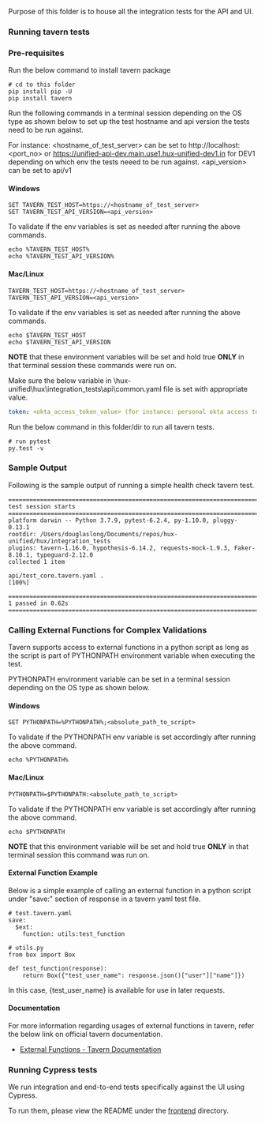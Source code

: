Purpose of this folder is to house all the integration tests for the API and UI.

### Running tavern tests

### Pre-requisites

Run the below command to install tavern package
```buildoutcfg
# cd to this folder
pip install pip -U
pip install tavern
```

Run the following commands in a terminal session depending on the OS type as shown below to set up the test hostname and api version the tests need to be run against.

For instance:
<hostname_of_test_server> can be set to http://localhost:<port_no> or https://unified-api-dev.main.use1.hux-unified-dev1.in for DEV1 depending on which env the tests neeed to be run against.
<api_version> can be set to api/v1

#### Windows
```buildoutcfg
SET TAVERN_TEST_HOST=https://<hostname_of_test_server>
SET TAVERN_TEST_API_VERSION=<api_version>
```
To validate if the env variables is set as needed after running the above commands.
```buildoutcfg
echo %TAVERN_TEST_HOST%
echo %TAVERN_TEST_API_VERSION%
```
#### Mac/Linux
```buildoutcfg
TAVERN_TEST_HOST=https://<hostname_of_test_server>
TAVERN_TEST_API_VERSION=<api_version>
```
To validate if the env variables is set as needed after running the above commands.
```buildoutcfg
echo $TAVERN_TEST_HOST
echo $TAVERN_TEST_API_VERSION
```

**NOTE** that these environment variables will be set and hold true **ONLY** in that terminal session these commands were run on.

Make sure the below variable in \hux-unified\hux\integration_tests\api\common.yaml file is set with appropriate value.
```yaml
token: <okta_access_token_value> (for instance: personal okta access token to access HUX UI)
```

Run the below command in this folder/dir to run all tavern tests.
```buildoutcfg
# run pytest
py.test -v
```

### Sample Output

Following is the sample output of running a simple health check tavern test.
```buildoutcfg
============================================================================ test session starts ============================================================================
platform darwin -- Python 3.7.9, pytest-6.2.4, py-1.10.0, pluggy-0.13.1
rootdir: /Users/douglaslong/Documents/repos/hux-unified/hux/integration_tests
plugins: tavern-1.16.0, hypothesis-6.14.2, requests-mock-1.9.3, Faker-8.10.1, typeguard-2.12.0
collected 1 item

api/test_core.tavern.yaml .                                                                                                                                           [100%]

============================================================================= 1 passed in 0.62s =============================================================================
```

### Calling External Functions for Complex Validations
Tavern supports access to external functions in a python script as long as the script is part of PYTHONPATH environment variable when executing the test.

PYTHONPATH environment variable can be set in a terminal session depending on the OS type as shown below.

#### Windows
```buildoutcfg
SET PYTHONPATH=%PYTHONPATH%;<absolute_path_to_script>
```
To validate if the PYTHONPATH env variable is set accordingly after running the above command.
```buildoutcfg
echo %PYTHONPATH%
```
#### Mac/Linux
```buildoutcfg
PYTHONPATH=$PYTHONPATH:<absolute_path_to_script>
```
To validate if the PYTHONPATH env variable is set accordingly after running the above command.
```buildoutcfg
echo $PYTHONPATH
```

**NOTE** that this environment variable will be set and hold true **ONLY** in that terminal session this command was run on.

#### External Function Example
Below is a simple example of calling an external function in a python script under "save:" section of response in a tavern yaml
test file.
```buildoutcfg
# test.tavern.yaml
save:
  $ext:
    function: utils:test_function

# utils.py
from box import Box

def test_function(response):
    return Box({"test_user_name": response.json()["user"]["name"]})
```
In this case, {test_user_name} is available for use in later requests.

#### Documentation
For more information regarding usages of external functions in tavern, refer the below link on official tavern documentation.
 - [External Functions - Tavern Documentation](https://tavern.readthedocs.io/en/latest/basics.html#calling-external-functions)


### Running Cypress tests

We run integration and end-to-end tests specifically against the UI using Cypress.

To run them, please view the README under the [frontend](./frontend/README.md) directory.
